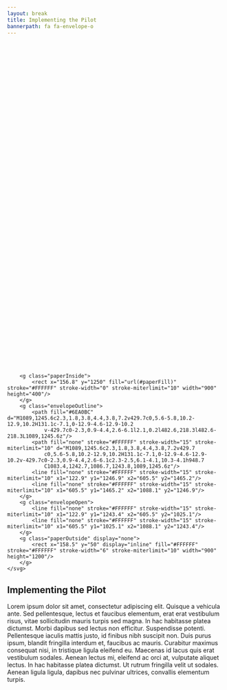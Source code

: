 ```yaml
---
layout: break
title: Implementing the Pilot
bannerpath: fa fa-envelope-o
---
```

<div class="envelope">
	<svg x="0px" y="0px" viewBox="0 0 1200 1800" >
		<linearGradient id="paperFill" gradientUnits="userSpaceOnUse" x1="605.5151" y1="1260.8748" x2="605.5151" y2="1651.8748">
			<stop  offset="0" style="stop-color:#FFFFFF"/>
			<stop  offset="0.4874" style="stop-color:#FDFDFD"/>
			<stop  offset="0.663" style="stop-color:#F6F7F7"/>
			<stop  offset="0.7881" style="stop-color:#EBEBEC"/>
			<stop  offset="0.8892" style="stop-color:#DADBDC"/>
			<stop  offset="0.9749" style="stop-color:#C4C6C7"/>
			<stop  offset="1" style="stop-color:#BCBEC0"/>
		</linearGradient>

		<g class="paperInside">
			<rect x="156.8" y="1250" fill="url(#paperFill)" stroke="#FFFFFF" stroke-width="0" stroke-miterlimit="10" width="900" height="400"/>
		</g>
		<g class="envelopeOutline">
			<path fill="#6EA0BC" d="M1089,1245.6c2.3,1.8,3.8,4.4,3.8,7.2v429.7c0,5.6-5.8,10.2-12.9,10.2H131.1c-7.1,0-12.9-4.6-12.9-10.2
				v-429.7c0-2.3,0.9-4.4,2.6-6.1l2.1,0.2l482.6,218.3l482.6-218.3L1089,1245.6z"/>
			<path fill="none" stroke="#FFFFFF" stroke-width="15" stroke-miterlimit="10" d="M1089,1245.6c2.3,1.8,3.8,4.4,3.8,7.2v429.7
				c0,5.6-5.8,10.2-12.9,10.2H131.1c-7.1,0-12.9-4.6-12.9-10.2v-429.7c0-2.3,0.9-4.4,2.6-6.1c2.3-2.5,6.1-4.1,10.3-4.1h948.7
				C1083.4,1242.7,1086.7,1243.8,1089,1245.6z"/>
			<line fill="none" stroke="#FFFFFF" stroke-width="15" stroke-miterlimit="10" x1="122.9" y1="1246.9" x2="605.5" y2="1465.2"/>
			<line fill="none" stroke="#FFFFFF" stroke-width="15" stroke-miterlimit="10" x1="605.5" y1="1465.2" x2="1088.1" y2="1246.9"/>
		</g>
		<g class="envelopeOpen">
			<line fill="none" stroke="#FFFFFF" stroke-width="15" stroke-miterlimit="10" x1="122.9" y1="1243.4" x2="605.5" y2="1025.1"/>
			<line fill="none" stroke="#FFFFFF" stroke-width="15" stroke-miterlimit="10" x1="605.5" y1="1025.1" x2="1088.1" y2="1243.4"/>
		</g>
		<g class="paperOutside" display="none">
			<rect x="158.5" y="50" display="inline" fill="#FFFFFF" stroke="#FFFFFF" stroke-width="6" stroke-miterlimit="10" width="900" height="1200"/>
		</g>
	</svg>
</div>

<h2>Implementing the Pilot</h2>

<p>Lorem ipsum dolor sit amet, consectetur adipiscing elit. Quisque a vehicula ante. Sed pellentesque, lectus et faucibus elementum, erat erat vestibulum risus, vitae sollicitudin mauris turpis sed magna. In hac habitasse platea dictumst. Morbi dapibus sed lectus non efficitur. Suspendisse potenti. Pellentesque iaculis mattis justo, id finibus nibh suscipit non. Duis purus ipsum, blandit fringilla interdum et, faucibus ac mauris. Curabitur maximus consequat nisi, in tristique ligula eleifend eu. Maecenas id lacus quis erat vestibulum sodales. Aenean lectus mi, eleifend ac orci at, vulputate aliquet lectus. In hac habitasse platea dictumst. Ut rutrum fringilla velit ut sodales. Aenean ligula ligula, dapibus nec pulvinar ultrices, convallis elementum turpis.</p>